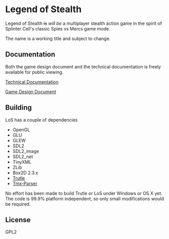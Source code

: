 Legend of Stealth
=========

Legend of Stealth ~~is~~ *will be* a multiplayer stealth action game in the spirit of 
Splinter Cell's classic Spies vs Mercs game mode. 

The name is a working title and subject to change.

Documentation
--------------

Both the game design document and the technical documentation is freely available for
public viewing.

[Technical Documentation](https://docs.google.com/document/d/1C2X3AhU551Z8Ak0g1rw2dtQwjxQhFRKGOYfTYRqSY7Y/edit#heading=h.ktmgvd9y9brw)

[Game Design Document](https://docs.google.com/document/d/1R4cFeqsylA7YnqPOQ6U6DIByl_rXdtZSpttgO7d_-J8/edit#heading=h.247b8039vfys)

Building
--------
LoS has a couple of dependencies
-   OpenGL
-   GLU
-   GLEW
-	SDL2
-	SDL2_image
-	SDL2_net
-   TinyXML
-   ZLib
-   Box2D 2.3.x
-   [Trutle](https://github.com/pimms/trutle)
-   [Tmx-Parser](https://github.com/pimms/tmx-parser)

No effort has been made to build Trutle or LoS under Windows or OS X yet. The code 
is 99.9% platform independent, so only small modifications would be required.

License
----

GPL2

